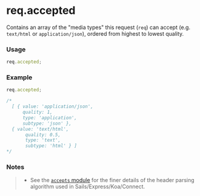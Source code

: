 # req.accepted

Contains an array of the "media types" this request (`req`) can accept (e.g. `text/html` or `application/json`), ordered from highest to lowest quality.

### Usage
```javascript
req.accepted;
```

### Example

```javascript
req.accepted;

/*
  [ { value: 'application/json',
      quality: 1,
      type: 'application',
      subtype: 'json' },
  { value: 'text/html',
       quality: 0.5,
       type: 'text',
       subtype: 'html' } ]
*/
```

### Notes
> + See the [`accepts` module](https://github.com/expressjs/accepts) for the finer details of the header parsing algorithm used in Sails/Express/Koa/Connect.





<docmeta name="displayName" value="req.accepted">

